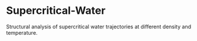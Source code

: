 # Supercritical-Water
Structural analysis of supercritical water trajectories at different density and temperature.
